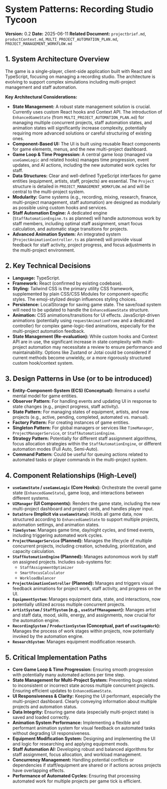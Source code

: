 # System Patterns: Recording Studio Tycoon

**Version:** 0.2
**Date:** 2025-06-11
**Related Document:** `projectbrief.md`, `productContext.md`, `MULTI_PROJECT_AUTOMATION_PLAN.md`, `PROJECT_MANAGEMENT_WORKFLOW.md`

## 1. System Architecture Overview

The game is a single-player, client-side application built with React and TypeScript, focusing on managing a recording studio. The architecture is evolving to support complex simulations including multi-project management and staff automation.

**Key Architectural Considerations:**
*   **State Management:** A robust state management solution is crucial. Currently uses custom React hooks and Context API. The introduction of `EnhancedGameState` (from `MULTI_PROJECT_AUTOMATION_PLAN.md`) for managing multiple concurrent projects, staff automation states, and animation states will significantly increase complexity, potentially requiring more advanced solutions or careful structuring of existing ones.
*   **Component-Based UI:** The UI is built using reusable React components for game elements, menus, and the new multi-project dashboard.
*   **Game Loop & Time Progression:** A central game loop (managed via `useGameLogic` and related hooks) manages time progression, event updates, and AI actions, including the new automated work cycles for staff.
*   **Data Structures:** Clear and well-defined TypeScript interfaces for game entities (equipment, artists, staff, projects) are essential. The `Project` structure is detailed in `PROJECT_MANAGEMENT_WORKFLOW.md` and will be central to the multi-project system.
*   **Modularity:** Game systems (e.g., recording, mixing, research, finance, multi-project management, staff automation) are designed as modularly as possible using custom hooks and services.
*   **Staff Automation Engine:** A dedicated engine (`StaffAutomationEngine.ts` as planned) will handle autonomous work by staff members, including optimal staff assignment, smart focus calculation, and automatic stage transitions for projects.
*   **Advanced Animation System:** An integrated system (`ProjectAnimationController.ts` as planned) will provide visual feedback for staff activity, project progress, and focus adjustments in the multi-project environment.

## 2. Key Technical Decisions

*   **Language:** TypeScript.
*   **Framework:** React (confirmed by existing codebase).
*   **Styling:** Tailwind CSS is the primary utility CSS framework, supplemented by plain CSS/CSS Modules for component-specific styles. The emoji-stylized design influences styling choices.
*   **Persistence:** LocalStorage for saving game state. The save/load system will need to be updated to handle the `EnhancedGameState` structure.
*   **Animation:** CSS animations/transitions for UI effects. JavaScript-driven animations (potentially using `requestAnimationFrame` and a dedicated controller) for complex game-logic-tied animations, especially for the multi-project automation feedback.
*   **State Management (Re-evaluation):** While custom hooks and Context API are in use, the significant increase in state complexity with multi-project automation may necessitate a review to ensure performance and maintainability. Options like Zustand or Jotai could be considered if current methods become unwieldy, or a more rigorously structured custom hook/context system.

## 3. Design Patterns in Use (or to be introduced)

*   **Entity-Component-System (ECS) (Conceptual):** Remains a useful mental model for game entities.
*   **Observer Pattern:** For handling events and updating UI in response to state changes (e.g., project progress, staff activity).
*   **State Pattern:** For managing states of equipment, artists, and now projects (e.g., active, pending, completed, automated vs. manual).
*   **Factory Pattern:** For creating instances of game entities.
*   **Singleton Pattern:** For global managers or services like `TimeManager`, `ProjectManagerService`, or `StaffAutomationEngine`.
*   **Strategy Pattern:** Potentially for different staff assignment algorithms, focus allocation strategies within the `StaffAutomationEngine`, or different automation modes (Full Auto, Semi-Auto).
*   **Command Pattern:** Could be useful for queuing actions related to automated tasks or player commands in the multi-project system.

## 4. Component Relationships (High-Level)

*   **`useGameState` / `useGameLogic` (Core Hooks):** Orchestrate the overall game state (`EnhancedGameState`), game loop, and interactions between different systems.
*   **`UIManager` (UI Components):** Renders the game state, including the new multi-project dashboard and project cards, and handles player input.
*   **`DataStore` (Implicit via `useGameState`):** Holds all game data, now structured according to `EnhancedGameState` to support multiple projects, automation settings, and animation states.
*   **`TimeSystem`:** Manages game time, day/night cycles, and timed events, including triggering automated work cycles.
*   **`ProjectManagerService` (Planned):** Manages the lifecycle of multiple concurrent projects, including creation, scheduling, prioritization, and capacity calculation.
*   **`StaffAutomationEngine` (Planned):** Manages autonomous work by staff on assigned projects. Includes sub-systems for:
    *   `StaffAssignmentOptimizer`
    *   `SmartFocusCalculator`
    *   `WorkloadBalancer`
*   **`ProjectAnimationController` (Planned):** Manages and triggers visual feedback animations for project work, staff activity, and progress on the UI.
*   **`EquipmentSystem`:** Manages equipment data, state, and interactions, now potentially utilized across multiple concurrent projects.
*   **`ArtistSystem` / `StaffSystem` (e.g., `useStaffManagement`):** Manages artist and staff data, mood, skills, energy, and assignments, now crucial for the automation engine.
*   **`RecordingSystem` / `ProductionSystem` (Conceptual, part of `useStageWork`):** Manages the process of work stages within projects, now potentially invoked by the automation engine.
*   **`ResearchSystem`:** Manages equipment modification research.

## 5. Critical Implementation Paths

*   **Core Game Loop & Time Progression:** Ensuring smooth progression with potentially many automated actions per time step.
*   **State Management for Multi-Project System:** Preventing bugs related to inconsistent or incorrect state across multiple concurrent projects. Ensuring efficient updates to `EnhancedGameState`.
*   **UI Responsiveness & Clarity:** Keeping the UI performant, especially the multi-project dashboard. Clearly conveying information about multiple projects and automation status.
*   **Data Integrity:** Ensuring game data (especially multi-project state) is saved and loaded correctly.
*   **Animation System Performance:** Implementing a flexible and performant animation system for visual feedback on automated tasks without degrading UI responsiveness.
*   **Equipment Modification System:** Designing and implementing the UI and logic for researching and applying equipment mods.
*   **Staff Automation AI:** Developing robust and balanced algorithms for staff assignment, focus allocation, and workload management.
*   **Concurrency Management:** Handling potential conflicts or dependencies if staff/equipment are shared or if actions across projects have overlapping effects.
*   **Performance of Automated Cycles:** Ensuring that processing automated work for multiple projects per game tick is efficient.
